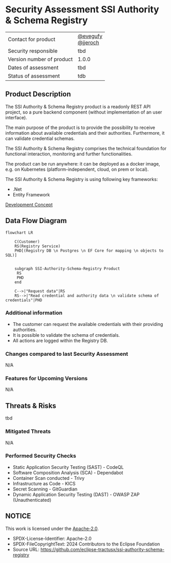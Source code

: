 # Security Assessment SSI Authority & Schema Registry

|                           |                                                                                                          |
| :------------------------ | :------------------------------------------------------------------------------------------------------- |
| Contact for product       | [@evegufy](https://github.com/evegufy) <br> [@jjeroch](https://github.com/jjeroch)                       |
| Security responsible      | tbd                                                                                                      |
| Version number of product | 1.0.0                                                                                                    |
| Dates of assessment       | tbd                                                                                                      |
| Status of assessment      | tdb                                                                                                      |

## Product Description

The SSI Authority & Schema Registry product is a readonly REST API project, so a pure backend component (without implementation of an user interface).

The main purpose of the product is to provide the possibility to receive information about available credentials and their authorities. Furthermore, it can validate credential schemas.

The SSI Authority & Schema Registry comprises the technical foundation for functional interaction, monitoring and further functionalities.

The product can be run anywhere: it can be deployed as a docker image, e.g. on Kubernetes (platform-independent, cloud, on prem or local).

The SSI Authority & Schema Registry is using following key frameworks:

- .Net
- Entity Framework

[Development Concept](./Development%20Concept.md)

## Data Flow Diagram

```mermaid
flowchart LR

    C(Customer)
    RS(Registry Service)
    PHD[(Registry DB \n Postgres \n EF Core for mapping \n objects to SQL)]

   
    subgraph SSI-Authority-Schema-Registry Product
     RS
     PHD
    end

    C-->|"Request data"|RS
    RS-->|"Read credential and authority data \n validate schema of credentials"|PHD
```

### Additional information

* The customer can request the available credentials with their providing authorities.
* It is possible to validate the schema of credentials.
* All actions are logged within the Registry DB.

### Changes compared to last Security Assessment

N/A

### Features for Upcoming Versions

N/A

## Threats & Risks

tbd

### Mitigated Threats

N/A

### Performed Security Checks

- Static Application Security Testing (SAST) - CodeQL
- Software Composition Analysis (SCA) - Dependabot
- Container Scan conducted - Trivy
- Infrastructure as Code - KICS
- Secret Scanning - GitGuardian
- Dynamic Application Security Testing (DAST) - OWASP ZAP (Unauthenticated)

## NOTICE

This work is licensed under the [Apache-2.0](https://www.apache.org/licenses/LICENSE-2.0).

- SPDX-License-Identifier: Apache-2.0
- SPDX-FileCopyrightText: 2024 Contributors to the Eclipse Foundation
- Source URL: https://github.com/eclipse-tractusx/ssi-authority-schema-registry

